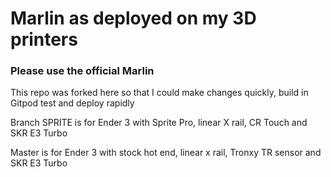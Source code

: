 <h1>Marlin as deployed on my 3D printers</h1>
<h3>Please use the official Marlin</h3>
<p>This repo was forked here so that I could make changes quickly, build in Gitpod test and deploy rapidly</p>
<p>Branch SPRITE is for Ender 3 with Sprite Pro, linear X rail, CR Touch and SKR E3 Turbo</p>
<p>Master is for Ender 3 with stock hot end, linear x rail, Tronxy TR sensor and SKR E3 Turbo </p>
